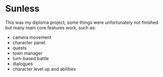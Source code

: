 # Sunless
 
This was my diploma project, some things were unfortunately not finished but many main core features work, such as:
- camera movement
- character panel
- quests
- town manager
- turn-based battle
- dialogues
- character level up and abilities
